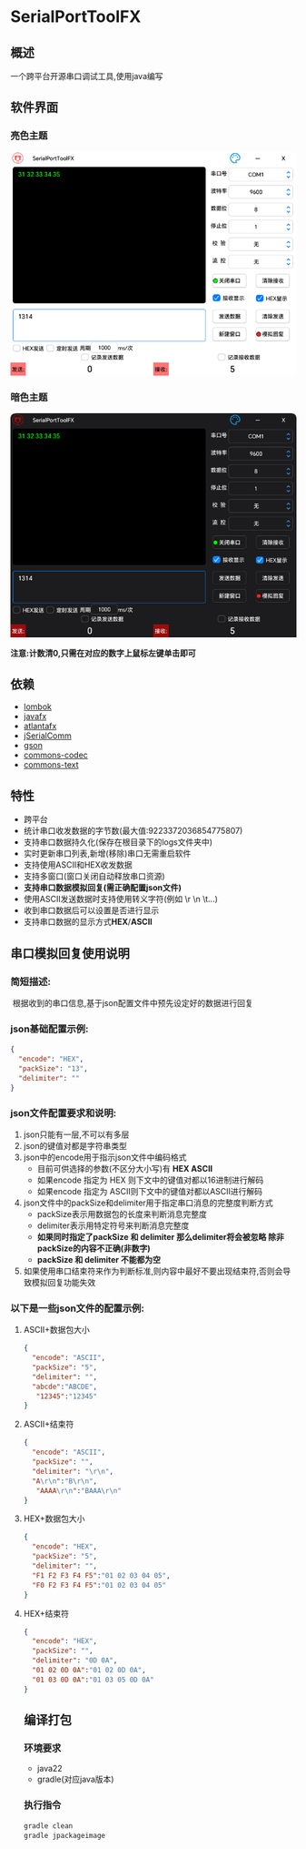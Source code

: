 # SerialPortToolFX

## 概述

一个跨平台开源串口调试工具,使用java编写

## 软件界面

### 亮色主题

![light](light.png)

### 暗色主题

![daek](dark.png)

**注意:计数清0,只需在对应的数字上鼠标左键单击即可**

## 依赖

- [lombok](https://github.com/projectlombok/lombok)
- [javafx](https://github.com/openjdk/jfx)
- [atlantafx](https://github.com/mkpaz/atlantafx)
- [jSerialComm](https://github.com/Fazecast/jSerialComm)
- [gson](https://github.com/google/gson)
- [commons-codec](https://github.com/apache/commons-codec)
- [commons-text](https://github.com/apache/commons-text)

## 特性

- 跨平台
- 统计串口收发数据的字节数(最大值:9223372036854775807)
- 支持串口数据持久化(保存在根目录下的logs文件夹中)
- 实时更新串口列表,新增(移除)串口无需重启软件
- 支持使用ASCII和HEX收发数据
- 支持多窗口(窗口关闭自动释放串口资源)
- **支持串口数据模拟回复(需正确配置json文件)**
- 使用ASCII发送数据时支持使用转义字符(例如 \r \n \t...)
- 收到串口数据后可以设置是否进行显示
- 支持串口数据的显示方式**HEX**/**ASCII**

## 串口模拟回复使用说明

### 简短描述:

​	根据收到的串口信息,基于json配置文件中预先设定好的数据进行回复

### json基础配置示例:

```json
{
  "encode": "HEX",
  "packSize": "13",
  "delimiter": ""
}
```

### json文件配置要求和说明:

1. json只能有一层,不可以有多层
2. json的键值对都是字符串类型
3. json中的encode用于指示json文件中编码格式
    - 目前可供选择的参数(不区分大小写)有 **HEX  ASCII**
    - 如果encode 指定为  HEX  则下文中的键值对都以16进制进行解码
    - 如果encode 指定为  ASCII则下文中的键值对都以ASCII进行解码
4. json文件中的packSize和delimiter用于指定串口消息的完整度判断方式
    - packSize表示用数据包的长度来判断消息完整度
    - delimiter表示用特定符号来判断消息完整度
    - **如果同时指定了packSize 和 delimiter  那么delimiter将会被忽略 除非 packSize的内容不正确(非数字)**
    - **packSize 和 delimiter 不能都为空**
5. 如果使用串口结束符来作为判断标准,则内容中最好不要出现结束符,否则会导致模拟回复功能失效

### 以下是一些json文件的配置示例:

1. ASCII+数据包大小

   ```json
   {
     "encode": "ASCII",
     "packSize": "5",
     "delimiter": "",
     "abcde":"ABCDE",
      "12345":"12345"
   }
   ```

2. ASCII+结束符

   ```json
   {
     "encode": "ASCII",
     "packSize": "",
     "delimiter": "\r\n",
     "A\r\n":"B\r\n",
      "AAAA\r\n":"BAAA\r\n"
   }
   ```

3. HEX+数据包大小

   ```json
   {
     "encode": "HEX",
     "packSize": "5",
     "delimiter": "",
     "F1 F2 F3 F4 F5":"01 02 03 04 05",
     "F0 F2 F3 F4 F5":"01 02 03 04 05"
   }
   ```

4. HEX+结束符

   ```json
   {
     "encode": "HEX",
     "packSize": "",
     "delimiter": "0D 0A",
     "01 02 0D 0A":"01 02 0D 0A",
     "01 03 0D 0A":"01 03 05 0D 0A"
   }
   ```
   
   ## 编译打包
   
   ### 环境要求
   
   - java22
   - gradle(对应java版本)
   
   ### 执行指令
   
   ```powershell
   gradle clean
   gradle jpackageimage
   ```
   
   

